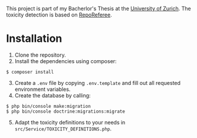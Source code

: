 This project is part of my Bacherlor's Thesis at the [University of Zurich](https://www.ifi.uzh.ch/en.html). The toxicity detection is based on [RepoReferee](https://gitlab.uzh.ch/szymon.kaczmarski/reporeferee-replication-package/-/tree/main/3_reporeferee_code).

# Installation
1. Clone the repository.
2. Install the dependencies using composer:
```console
$ composer install
```
3. Create a `.env` file by copying `.env.template` and fill out all requested environment variables.
4. Create the database by calling:
```console
$ php bin/console make:migration
$ php bin/console doctrine:migrations:migrate
```
5. Adapt the toxicity definitions to your needs in `src/Service/TOXICITY_DEFINITIONS.php`.